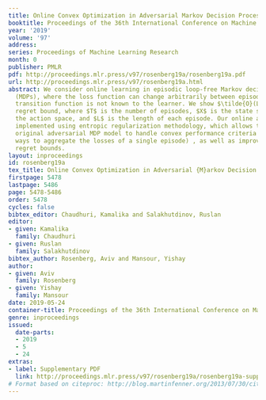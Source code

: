 ```yaml
---
title: Online Convex Optimization in Adversarial Markov Decision Processes
booktitle: Proceedings of the 36th International Conference on Machine Learning
year: '2019'
volume: '97'
address: 
series: Proceedings of Machine Learning Research
month: 0
publisher: PMLR
pdf: http://proceedings.mlr.press/v97/rosenberg19a/rosenberg19a.pdf
url: http://proceedings.mlr.press/v97/rosenberg19a.html
abstract: We consider online learning in episodic loop-free Markov decision processes
  (MDPs), where the loss function can change arbitrarily between episodes, and the
  transition function is not known to the learner. We show $\tilde{O}(L|X|\sqrt{|A|T})$
  regret bound, where $T$ is the number of episodes, $X$ is the state space, $A$ is
  the action space, and $L$ is the length of each episode. Our online algorithm is
  implemented using entropic regularization methodology, which allows to extend the
  original adversarial MDP model to handle convex performance criteria (different
  ways to aggregate the losses of a single episode) , as well as improve previous
  regret bounds.
layout: inproceedings
id: rosenberg19a
tex_title: Online Convex Optimization in Adversarial {M}arkov Decision Processes
firstpage: 5478
lastpage: 5486
page: 5478-5486
order: 5478
cycles: false
bibtex_editor: Chaudhuri, Kamalika and Salakhutdinov, Ruslan
editor:
- given: Kamalika
  family: Chaudhuri
- given: Ruslan
  family: Salakhutdinov
bibtex_author: Rosenberg, Aviv and Mansour, Yishay
author:
- given: Aviv
  family: Rosenberg
- given: Yishay
  family: Mansour
date: 2019-05-24
container-title: Proceedings of the 36th International Conference on Machine Learning
genre: inproceedings
issued:
  date-parts:
  - 2019
  - 5
  - 24
extras:
- label: Supplementary PDF
  link: http://proceedings.mlr.press/v97/rosenberg19a/rosenberg19a-supp.pdf
# Format based on citeproc: http://blog.martinfenner.org/2013/07/30/citeproc-yaml-for-bibliographies/
---
```


